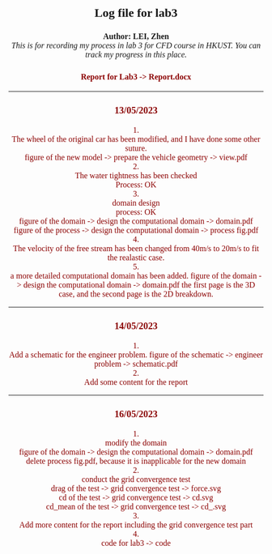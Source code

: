 # <center> <font face="times new roman"><font size=5>Log file for lab3

**<center><font size=3> Author: LEI, Zhen**<br>*This is for recording my process in lab 3 for CFD course in HKUST. You can track my progress in this place.*

### <font size=3><font color=darkred>Report for Lab3 -> Report.docx<br>

---

### <center>13/05/2023

<font face="times new roman"><font size=3>
  1.<br>
	The wheel of the original car has been modified, and I have done some other suture.<br>
	figure of the new model -> prepare the vehicle geometry -> view.pdf<br>
  2.<br>
	The water tightness has been checked<br>
	Process: OK<br>
  3.<br>
	domain design <br>
	process: OK<br>
 	figure of the domain -> design the computational domain -> domain.pdf<br>
	figure of the process -> design the computational domain -> process fig.pdf<br>
  4.<br>
	The velocity of the free stream has been changed from 40m/s to 20m/s to fit the realastic case.<br>
 5.<br>
	a more detailed computational domain has been added.
	figure of the domain -> design the computational domain -> domain.pdf
	the first page is the 3D case, and the second page is the 2D breakdown.</font>

___

### <center>14/05/2023

  <font face="times new roman"><font size=3>
    1.<br>
	Add a schematic for the engineer problem.
	figure of the schematic -> engineer problem -> schematic.pdf<br>
  2.<br>
	Add some content for the report

___

### <center>16/05/2023

  <font face="times new roman"><font size=3>
    1.<br>
    modify the domain<br>
    figure of the domain -> design the computational domain -> domain.pdf<br>
    delete process fig.pdf, because it is inapplicable for the new domain<br>
    2.<br>
conduct the grid convergence test<br>
	drag of the test -> grid convergence test -> force.svg<br>
    cd of the test -> grid convergence test -> cd.svg<br>
    cd_mean of the test -> grid convergence test -> cd_.svg<br>
  3.<br>
	Add more content for the report including the grid convergence test part<br>
  4.<br>
    code for lab3 -> code


```python

```
